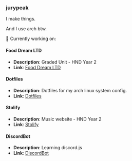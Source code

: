 ### jurypeak
 
I make things. 

And I use arch btw.

🚀 Currently working on:

#### Food Dream LTD
- **Description**: Graded Unit - HND Year 2
- **Link**: [Food Dream LTD](https://github.com/jurypeak/Food-Dream-LTD)

#### Dotfiles
- **Description**: Dotfiles for my arch linux system config.
- **Link**: [Dotfiles](https://github.com/jurypeak/.dotfiles)

#### Stolify
- **Description**: Music website - HND Year 2
- **Link**: [Stolify](https://github.com/jurypeak/Stolify-PHP)

#### DiscordBot
- **Description**: Learning discord.js
- **Link**: [DiscordBot](https://github.com/jurypeak/DiscordBot)
